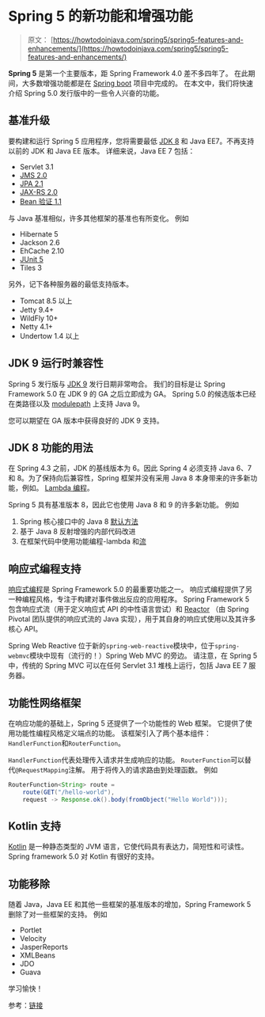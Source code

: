 # Spring 5 的新功能和增强功能

> 原文： [https://howtodoinjava.com/spring5/spring5-features-and-enhancements/](https://howtodoinjava.com/spring5/spring5-features-and-enhancements/)

**Spring 5** 是第一个主要版本，距 Spring Framework 4.0 差不多四年了。 在此期间，大多数增强功能都是在 [Spring boot](https://howtodoinjava.com/spring/spring-boot/spring-boot-tutorial-with-hello-world-example/) 项目中完成的。 在本文中，我们将快速介绍 Spring 5.0 发行版中的一些令人兴奋的功能。

## 基准升级

要构建和运行 Spring 5 应用程序，您将需要最低 [JDK 8](https://howtodoinjava.com/java-8-tutorial/) 和 Java EE7。不再支持以前的 JDK 和 Java EE 版本。 详细来说，Java EE 7 包括：

*   Servlet 3.1
*   [JMS 2.0](https://howtodoinjava.com/spring/spring-boot/spring-boot-jmstemplate-activemq/)
*   [JPA 2.1](https://howtodoinjava.com/jpa-tutorials-and-examples/)
*   [JAX-RS 2.0](https://restfulapi.net/create-rest-apis-with-jax-rs-2-0/)
*   [Bean 验证 1.1](https://howtodoinjava.com/spring/spring-mvc/spring-bean-validation-example-with-jsr-303-annotations/)

与 Java 基准相似，许多其他框架的基准也有所变化。 例如

*   Hibernate 5
*   Jackson 2.6
*   EhCache 2.10
*   [JUnit 5](https://howtodoinjava.com/junit-5-tutorial/)
*   Tiles  3

另外，记下各种服务器的最低支持版本。

*   Tomcat 8.5 以上
*   Jetty 9.4+
*   WildFly 10+
*   Netty 4.1+
*   Undertow 1.4 以上

## JDK 9 运行时兼容性

Spring 5 发行版与 [JDK 9](https://howtodoinjava.com/java9/java9-new-features-enhancements/) 发行日期非常吻合。 我们的目标是让 Spring Framework 5.0 在 JDK 9 的 GA 之后立即成为 GA。 Spring 5.0 的候选版本已经在类路径以及 [modulepath](https://howtodoinjava.com/java9/java-9-modules-tutorial/) 上支持 Java 9。

您可以期望在 GA 版本中获得良好的 JDK 9 支持。

## JDK 8 功能的用法

在 Spring 4.3 之前，JDK 的基线版本为 6。因此 Spring 4 必须支持 Java 6、7 和 8。为了保持向后兼容性，Spring 框架并没有采用 Java 8 本身带来的许多新功能，例如。 [Lambda 编程](https://howtodoinjava.com/java8/complete-lambda-expressions-tutorial-in-java/)。

Spring 5 具有基准版本 8，因此它也使用 Java 8 和 9 的许多新功能。 例如

1.  Spring 核心接口中的 Java 8 [默认方法](https://howtodoinjava.com/java8/default-methods-in-java-8/)
2.  基于 Java 8 反射增强的内部代码改进
3.  在框架代码中使用功能编程-lambda 和[流](https://howtodoinjava.com/java8/java-8-tutorial-streams-by-examples/)

## 响应式编程支持

[响应式编程](https://howtodoinjava.com/rxjava/rxjava-2-0-tutorial/)是 Spring Framework 5.0 的最重要功能之一。 响应式编程提供了另一种编程风格，专注于构建对事件做出反应的应用程序。 Spring Framework 5 包含响应式流（用于定义响应式 API 的中性语言尝试）和 [Reactor](https://projectreactor.io/) （由 Spring Pivotal 团队提供的响应式流的 Java 实现），用于其自身的响应式使用以及其许多核心 API。

Spring Web Reactive 位于新的`spring-web-reactive`模块中，位于`spring-webmvc`模块中现有（流行的！）Spring Web MVC 的旁边。 请注意，在 Spring 5 中，传统的 Spring MVC 可以在任何 Servlet 3.1 堆栈上运行，包括 Java EE 7 服务器。

## 功能性网络框架

在响应功能的基础上，Spring 5 还提供了一个功能性的 Web 框架。 它提供了使用功能性编程风格定义端点的功能。 该框架引入了两个基本组件：`HandlerFunction`和`RouterFunction`。

`HandlerFunction`代表处理传入请求并生成响应的功能。 `RouterFunction`可以替代`@RequestMapping`注解。 用于将传入的请求路由到处理函数。 例如

```java
RouterFunction<String> route =
    route(GET("/hello-world"),
    request -> Response.ok().body(fromObject("Hello World")));

```

## Kotlin 支持

[Kotlin](https://kotlinlang.org/) 是一种静态类型的 JVM 语言，它使代码具有表达力，简短性和可读性。 Spring framework 5.0 对 Kotlin 有很好的支持。

## 功能移除

随着 Java，Java EE 和其他一些框架的基准版本的增加，Spring Framework 5 删除了对一些框架的支持。 例如

*   Portlet
*   Velocity
*   JasperReports
*   XMLBeans
*   JDO
*   Guava

学习愉快！

参考：[链接](https://github.com/spring-projects/spring-framework/wiki/What's-New-in-the-Spring-Framework#whats-new-in-spring-framework-5x)